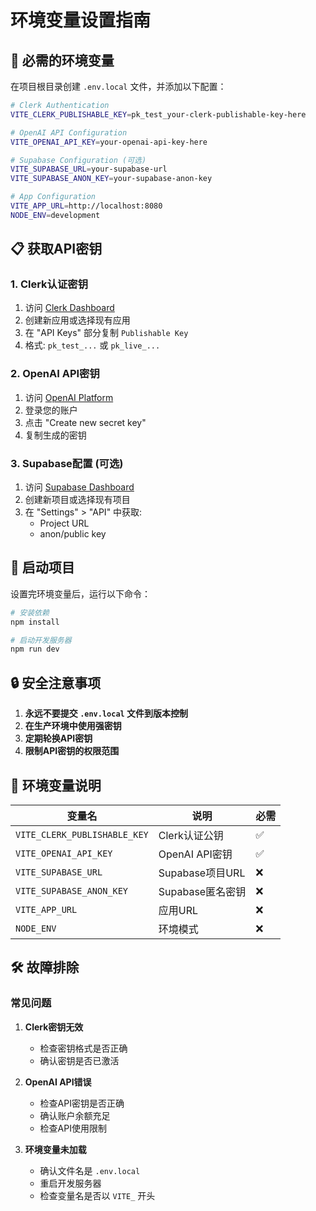 # 环境变量设置指南

## 🔧 必需的环境变量

在项目根目录创建 `.env.local` 文件，并添加以下配置：

```bash
# Clerk Authentication
VITE_CLERK_PUBLISHABLE_KEY=pk_test_your-clerk-publishable-key-here

# OpenAI API Configuration
VITE_OPENAI_API_KEY=your-openai-api-key-here

# Supabase Configuration (可选)
VITE_SUPABASE_URL=your-supabase-url
VITE_SUPABASE_ANON_KEY=your-supabase-anon-key

# App Configuration
VITE_APP_URL=http://localhost:8080
NODE_ENV=development
```

## 📋 获取API密钥

### 1. Clerk认证密钥
1. 访问 [Clerk Dashboard](https://dashboard.clerk.com/)
2. 创建新应用或选择现有应用
3. 在 "API Keys" 部分复制 `Publishable Key`
4. 格式: `pk_test_...` 或 `pk_live_...`

### 2. OpenAI API密钥
1. 访问 [OpenAI Platform](https://platform.openai.com/api-keys)
2. 登录您的账户
3. 点击 "Create new secret key"
4. 复制生成的密钥

### 3. Supabase配置 (可选)
1. 访问 [Supabase Dashboard](https://supabase.com/dashboard)
2. 创建新项目或选择现有项目
3. 在 "Settings" > "API" 中获取:
   - Project URL
   - anon/public key

## 🚀 启动项目

设置完环境变量后，运行以下命令：

```bash
# 安装依赖
npm install

# 启动开发服务器
npm run dev
```

## 🔒 安全注意事项

1. **永远不要提交 `.env.local` 文件到版本控制**
2. **在生产环境中使用强密钥**
3. **定期轮换API密钥**
4. **限制API密钥的权限范围**

## 📝 环境变量说明

| 变量名 | 说明 | 必需 |
|--------|------|------|
| `VITE_CLERK_PUBLISHABLE_KEY` | Clerk认证公钥 | ✅ |
| `VITE_OPENAI_API_KEY` | OpenAI API密钥 | ✅ |
| `VITE_SUPABASE_URL` | Supabase项目URL | ❌ |
| `VITE_SUPABASE_ANON_KEY` | Supabase匿名密钥 | ❌ |
| `VITE_APP_URL` | 应用URL | ❌ |
| `NODE_ENV` | 环境模式 | ❌ |

## 🛠️ 故障排除

### 常见问题

1. **Clerk密钥无效**
   - 检查密钥格式是否正确
   - 确认密钥是否已激活

2. **OpenAI API错误**
   - 检查API密钥是否正确
   - 确认账户余额充足
   - 检查API使用限制

3. **环境变量未加载**
   - 确认文件名是 `.env.local`
   - 重启开发服务器
   - 检查变量名是否以 `VITE_` 开头 